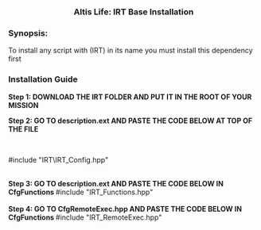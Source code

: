 <p>
<h3 align="center">Altis Life: IRT Base Installation</h3>
</p>
<h3> Synopsis:</h3>
To install any script with (IRT) in its name you must install this dependency first

<h3> Installation Guide</h3>

<b> Step 1: DOWNLOAD THE IRT FOLDER AND PUT IT IN THE ROOT OF YOUR MISSION </b>

<b> Step 2: GO TO description.ext AND PASTE THE CODE BELOW AT TOP OF THE FILE </b>

<br/> 

#include "IRT\IRT_Config.hpp"


<br/> 
<b> Step 3: GO TO description.ext AND PASTE THE CODE BELOW IN CfgFunctions </b>
#include "IRT_Functions.hpp"
<br/> 


<br/> 
<b> Step 4: GO TO CfgRemoteExec.hpp AND PASTE THE CODE BELOW IN CfgFunctions </b>
#include "IRT_RemoteExec.hpp"
<br/> 
